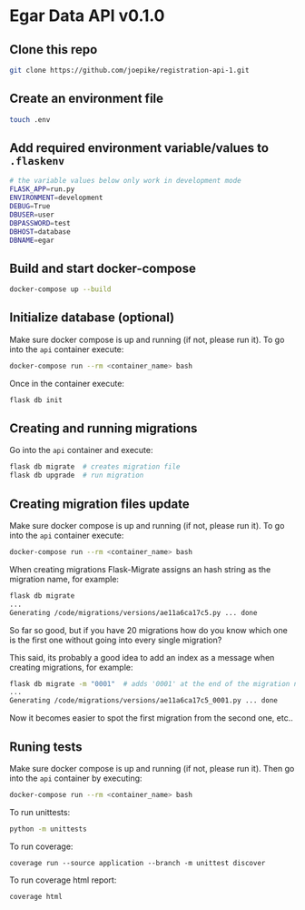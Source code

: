 # Egar Data API v0.1.0

## Clone this repo
```bash
git clone https://github.com/joepike/registration-api-1.git
```

## Create an environment file
```bash
touch .env
```

## Add required environment variable/values to `.flaskenv`
```bash
# the variable values below only work in development mode
FLASK_APP=run.py
ENVIRONMENT=development
DEBUG=True
DBUSER=user
DBPASSWORD=test
DBHOST=database
DBNAME=egar
```

## Build and start docker-compose
```bash
docker-compose up --build
```

## Initialize database (optional)
Make sure docker compose is up and running (if not, please run it).
To go into the `api` container execute:
```bash
docker-compose run --rm <container_name> bash
```
Once in the container execute:
```bash
flask db init
```

## Creating and running migrations
Go into the `api` container and execute:
```bash
flask db migrate  # creates migration file
flask db upgrade  # run migration
```

## Creating migration files update

Make sure docker compose is up and running (if not, please run it).
To go into the `api` container execute:
```bash
docker-compose run --rm <container_name> bash
```

When creating migrations Flask-Migrate assigns an hash string as the migration name, for example:
```bash
flask db migrate
...
Generating /code/migrations/versions/ae11a6ca17c5.py ... done
```
So far so good, but if you have 20 migrations how do you know which one is the first one without going into every single migration?

This said, its probably a good idea to add an index as a message when creating migrations, for example:
```bash
flask db migrate -m "0001"  # adds '0001' at the end of the migration name.
...
Generating /code/migrations/versions/ae11a6ca17c5_0001.py ... done 
```
Now it becomes easier to spot the first migration from the second one, etc..


## Runing tests

Make sure docker compose is up and running (if not, please run it).
Then go into the `api` container by executing:
```bash
docker-compose run --rm <container_name> bash
```

To run unittests:
```bash
python -m unittests
```

To run coverage:
```
coverage run --source application --branch -m unittest discover
```

To run coverage html report:
```
coverage html
```
